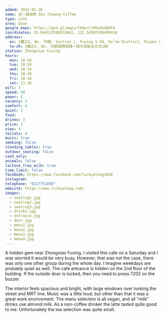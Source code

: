 ```yaml
---
added: 2022-02-26
name: 豆一昌咖啡 Doi Chaang Coffee
type: Cafe
area: Daan
google_maps: https://goo.gl/maps/tkQerCjMXuXeQADFA
coordinates: 25.044112508553642, 121.54365789495816
address:
  en: 2樓之2, No. 70號, Section 1, Fuxing S Rd, Da’an District, Taipei City, 106
  tw-zh: 2樓之2, No. 70號復興南路一段大安區台北市106
station: Zhongxiao Fuxing
hours:
  mon: 10-18
  tue: 10-18
  wed: 10-18
  thu: 10-18
  fri: 10-18
  sat: 13-18
wifi: 5
speed: 50
power: 5
vacancy: 5
comfort: 4
quiet: 3
food: 
drinks: 3
price: 3
view: 4
toilets: 4
music: true
smoking: false
standing_tables: true
outdoor_seating: false
cash_only: 
animals: false
lactose_free_milk: true
time_limit: false
facebook: https://www.facebook.com/luckyalong2840
instagram: 
telephone: "0227751050"
website: https://www.luckyalong.com/
images:
  - seating1.jpg
  - seating2.jpg
  - seating3.jpg
  - drinks.jpg
  - entrance.jpg
  - door.jpg
  - menu1.jpg
  - menu2.jpg
  - menu3.jpg
  - menu4.jpg
---
```


A hidden gem near Zhongxiao Fuxing. I visited this cafe on a Saturday and I was worried it would be very busy. However, that was not the case, there was only one other group during the whole day. I imagine weekdays are probably quiet as well. The cafe entrance is hidden on the 2nd floor of the building. If the outside door is locked, then you need to press 7202 on the buzzer.

The interior feels spacious and bright, with large windows over looking the street and MRT line. Music was a little loud, but other than that it was a great work environment. The menu selection is all vegan, and all "milk" drinks use almond milk. As a non-coffee drinker the latte tasted quite good to me. Unfortunately the tea selection was quite small.

